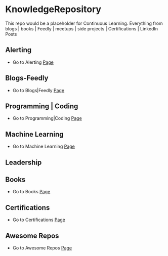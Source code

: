 # KnowledgeRepository
This repo would be a placeholder for Continuous Learning. Everything from blogs | books | Feedly | meetups | side projects | Certifications | LinkedIn Posts 


## Alerting

* Go to Alerting [Page](https://github.com/AdyKalra/KnowledgeRepository/tree/master/Alerting)

## Blogs-Feedly

* Go to Blogs|Feedly [Page](https://github.com/AdyKalra/KnowledgeRepository/tree/master/Blogs-Feedly)

## Programming | Coding

* Go to Programming|Coding [Page](https://github.com/AdyKalra/KnowledgeRepository/tree/master/Programming%7CCoding)

## Machine Learning

* Go to Machine Learning [Page](https://github.com/AdyKalra/KnowledgeRepository/tree/master/Machine%20Learning)

## Leadership

## Books

* Go to Books [Page](https://github.com/AdyKalra/KnowledgeRepository/tree/master/Books)

## Certifications

* Go to Certifications [Page](https://github.com/AdyKalra/KnowledgeRepository/tree/master/Certifications)

## Awesome Repos
* Go to Awesome Repos [Page](https://github.com/AdyKalra/KnowledgeRepository/tree/master/AwesomeRepos)

